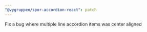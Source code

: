 ```yaml
---
"@vygruppen/spor-accordion-react": patch
---
```


Fix a bug where multiple line accordion items was center aligned

